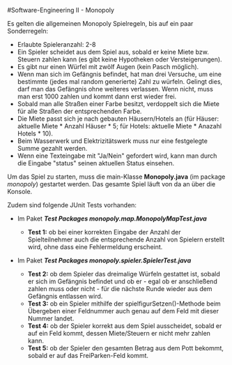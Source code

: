 #Software-Engineering II - Monopoly

Es gelten die allgemeinen Monopoly Spielregeln, bis auf ein paar Sonderregeln:
- Erlaubte Spieleranzahl: 2-8
- Ein Spieler scheidet aus dem Spiel aus, sobald er keine Miete bzw. Steuern zahlen kann (es gibt keine Hypotheken oder Versteigerungen).
- Es gibt nur einen Würfel mit zwölf Augen (kein Pasch möglich).
- Wenn man sich im Gefängnis befindet, hat man drei Versuche, um eine bestimmte (jedes mal random generierte) Zahl zu würfeln. Gelingt dies, darf man das Gefängnis ohne weiteres verlassen. Wenn nicht, muss man erst 1000 zahlen und kommt dann erst wieder frei.
- Sobald man alle Straßen einer Farbe besitzt, verdoppelt sich die Miete für alle Straßen der entsprechenden Farbe.
- Die Miete passt sich je nach gebauten Häusern/Hotels an (für Häuser: aktuelle Miete * Anzahl Häuser * 5; für Hotels: aktuelle Miete * Anazahl Hotels * 10).
- Beim Wasserwerk und Elektrizitätswerk muss nur eine festgelegte Summe gezahlt werden.
- Wenn eine Texteingabe mit "Ja/Nein" gefordert wird, kann man durch die Eingabe "status" seinen aktuellen Status einsehen.

Um das Spiel zu starten, muss die main-Klasse **Monopoly.java** (im package *monopoly*) gestartet werden.
Das gesamte Spiel läuft von da an über die Konsole.


Zudem sind folgende JUnit Tests vorhanden:
- Im Paket **_Test Packages monopoly.map.MonopolyMapTest.java_**
    - **Test 1:** ob bei einer korrekten Eingabe der Anzahl der Spielteilnehmer auch die entsprechende Anzahl von Spielern erstellt wird, ohne dass eine Fehlermeldung erscheint.
    
- Im Paket **_Test Packages monopoly.spieler.SpielerTest.java_**
  - **Test 2:** ob dem Spieler das dreimalige Würfeln gestattet ist, sobald er sich im Gefängnis befindet und ob er - egal ob er anschließend zahlen muss oder nicht - für die nächste Runde wieder aus dem Gefängnis entlassen wird.
  - **Test 3:** ob ein Spieler mithilfe der spielfigurSetzen()-Methode beim Übergeben einer Feldnummer auch genau auf dem Feld mit dieser Nummer landet.
  - **Test 4:** ob der Spieler korrekt aus dem Spiel ausscheidet, sobald er auf ein Feld kommt, dessen Miete/Steuern er nicht mehr zahlen kann.
  - **Test 5:** ob der Spieler den gesamten Betrag aus dem Pott bekommt, sobald er auf das FreiParken-Feld kommt.
